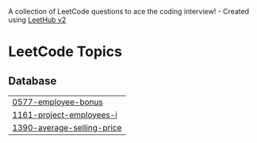 A collection of LeetCode questions to ace the coding interview! - Created using [LeetHub v2](https://github.com/arunbhardwaj/LeetHub-2.0)
<!---LeetCode Topics Start-->
# LeetCode Topics
## Database
|  |
| ------- |
| [0577-employee-bonus](https://github.com/MukeshRao18/SQL-/tree/master/0577-employee-bonus) |
| [1161-project-employees-i](https://github.com/MukeshRao18/SQL-/tree/master/1161-project-employees-i) |
| [1390-average-selling-price](https://github.com/MukeshRao18/SQL-/tree/master/1390-average-selling-price) |
<!---LeetCode Topics End-->